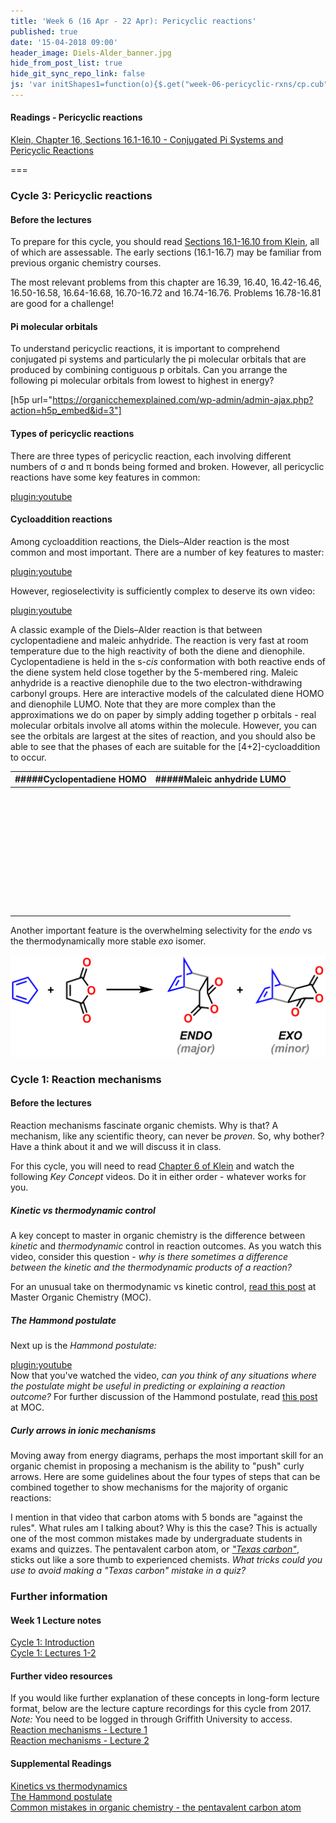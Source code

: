 ```yaml
---
title: 'Week 6 (16 Apr - 22 Apr): Pericyclic reactions'
published: true
date: '15-04-2018 09:00'
header_image: Diels-Alder_banner.jpg
hide_from_post_list: true
hide_git_sync_repo_link: false
js: 'var initShapes1=function(o){$.get("week-06-pericyclic-rxns/cp.cub",function(e){var a=new $3Dmol.VolumeData(e,"cube");o.addIsosurface(a,{isoval:.01,color:"blue",alpha:.95,smoothness:10}),o.addIsosurface(a,{isoval:-.01,color:"red",alpha:.95,smoothness:10}),o.setStyle({},{stick:{}}),o.zoomTo(),o.render()},"text")};var initShapes2=function(o){$.get("week-06-pericyclic-rxns/ma.cub",function(e){var a=new $3Dmol.VolumeData(e,"cube");o.addIsosurface(a,{isoval:.01,color:"blue",alpha:.95,smoothness:10}),o.addIsosurface(a,{isoval:-.01,color:"red",alpha:.95,smoothness:10}),o.setStyle({},{stick:{}}),o.zoomTo(),o.render()},"text")};'
---
```


#### Readings - Pericyclic reactions
[Klein, Chapter 16, Sections 16.1-16.10 - Conjugated Pi Systems and Pericyclic Reactions](https://ebookcentral-proquest-com.libraryproxy.griffith.edu.au/lib/griffith/reader.action?docID=4806589&ppg=721)  

===

### Cycle 3: Pericyclic reactions  

#### Before the lectures  

To prepare for this cycle, you should read [Sections 16.1-16.10 from Klein](https://ebookcentral-proquest-com.libraryproxy.griffith.edu.au/lib/griffith/reader.action?docID=4806589&ppg=721), all of which are assessable. The early sections (16.1-16.7) may be familiar from previous organic chemistry courses.  

The most relevant problems from this chapter are 16.39, 16.40, 16.42-16.46, 16.50-16.58, 16.64-16.68, 16.70-16.72 and 16.74-16.76. Problems 16.78-16.81 are good for a challenge!  

#### Pi molecular orbitals  

To understand pericyclic reactions, it is important to comprehend conjugated pi systems and particularly the pi molecular orbitals that are produced by combining contiguous p orbitals. Can you arrange the following pi molecular orbitals from lowest to highest in energy?  

[h5p url="https://organicchemexplained.com/wp-admin/admin-ajax.php?action=h5p_embed&id=3"]

#### Types of pericyclic reactions  

There are three types of pericyclic reaction, each involving different numbers of &sigma; and &pi; bonds being formed and broken. However, all pericyclic reactions have some key features in common:  

[plugin:youtube](https://youtu.be/cib2EKbny9E)

#### Cycloaddition reactions  
Among cycloaddition reactions, the Diels&ndash;Alder reaction is the most common and most important. There are a number of key features to master:  

[plugin:youtube](https://youtu.be/TvPZvE2wCCY)

However, regioselectivity is sufficiently complex to deserve its own video:  

[plugin:youtube](https://youtu.be/cFGgZ7BtzKY)  

A classic example of the Diels&ndash;Alder reaction is that between cyclopentadiene and maleic anhydride. The reaction is very fast at room temperature due to the high reactivity of both the diene and dienophile. Cyclopentadiene is held in the s-_cis_ conformation with both reactive ends of the diene system held close together by the 5-membered ring. Maleic anhydride is a reactive dienophile due to the two electron-withdrawing carbonyl groups. Here are interactive models of the calculated diene HOMO and dienophile LUMO. Note that they are more complex than the approximations we do on paper by simply adding together p orbitals - real molecular orbitals involve all atoms within the molecule. However, you can see the orbitals are largest at the sites of reaction, and you should also be able to see that the phases of each are suitable for the [4+2]-cycloaddition to occur.  

| #####Cyclopentadiene HOMO | #####Maleic anhydride LUMO |
| -------------------- | --------------------- |
| <div style="height: 200px; width: 100%; position: relative;" class='viewer_3Dmoljs' data-href='week-06-pericyclic-rxns/cp.sdf' data-datatype='sdf' data-callback='initShapes1' data-backgroundcolor='0xf6f7f9'></div> | <div style="height: 200px; width: 100%; position: relative;" class='viewer_3Dmoljs' data-href='week-06-pericyclic-rxns/ma.sdf' data-datatype='sdf' data-callback='initShapes2' data-backgroundcolor='0xf6f7f9'></div> |  

Another important feature is the overwhelming selectivity for the _endo_ vs the thermodynamically more stable _exo_ isomer.  

![Cyclopentadiene + maleic anhydride Diels-Alder reaction](endo-vs-exo.png)





### Cycle 1: Reaction mechanisms  

#### Before the lectures  
Reaction mechanisms fascinate organic chemists. Why is that? A mechanism, like any scientific theory, can never be _proven_. So, why bother? Have a think about it and we will discuss it in class.  

For this cycle, you will need to read [Chapter 6 of Klein]((https://ebookcentral-proquest-com.libraryproxy.griffith.edu.au/lib/griffith/reader.action?docID=4806589&ppg=246)) and watch the following _Key Concept_ videos. Do it in either order - whatever works for you.

##### Kinetic vs thermodynamic control  
A key concept to master in organic chemistry is the difference between _kinetic_ and _thermodynamic_ control in reaction outcomes. As you watch this video, consider this question - _why is there sometimes a difference between the kinetic and the thermodynamic products of a reaction?_  



For an unusual take on thermodynamic vs kinetic control, [read this post](https://www.masterorganicchemistry.com/2012/02/09/can-opener-economics/) at Master Organic Chemistry (MOC).  

##### The Hammond postulate  
Next up is the _Hammond postulate:_  

[plugin:youtube](https://www.youtube.com/watch?v=Et0Y7z-sLUg)  
Now that you've watched the video, _can you think of any situations where the postulate might be useful in predicting or explaining a reaction outcome?_ For further discussion of the Hammond postulate, read [this post](https://www.masterorganicchemistry.com/2011/09/28/hammonds-postulate/) at MOC.  

##### Curly arrows in ionic mechanisms  
Moving away from energy diagrams, perhaps the most important skill for an organic chemist in proposing a mechanism is the ability to "push" curly arrows. Here are some guidelines about the four types of steps that can be combined together to show mechanisms for the majority of organic reactions:  



I mention in that video that carbon atoms with 5 bonds are "against the rules". What rules am I talking about? Why is this the case? This is actually one of the most common mistakes made by undergraduate students in exams and quizzes. The pentavalent carbon atom, or [_"Texas carbon"_](https://www.masterorganicchemistry.com/common-mistakes-in-organic-chemistry-pentavalent-carbon/), sticks out like a sore thumb to experienced chemists. _What tricks could you use to avoid making a "Texas carbon" mistake in a quiz?_  

### Further information  

#### Week 1 Lecture notes  
[Cycle 1: Introduction](https://bblearn.griffith.edu.au/bbcswebdav/xid-21775152_1)  
[Cycle 1: Lectures 1-2](https://bblearn.griffith.edu.au/bbcswebdav/xid-21775154_1)  

#### Further video resources  
If you would like further explanation of these concepts in long-form lecture format, below are the lecture capture recordings for this cycle from 2017. _Note:_ You need to be logged in through Griffith University to access.  
[Reaction mechanisms - Lecture 1](https://echo360.org.au/media/4e2623ca-5bab-4a9c-a73c-43f941969495/public)  
[Reaction mechanisms - Lecture 2](https://echo360.org.au/media/358e9ae5-1fb8-41f1-8aa1-c472106e5946/public)  

#### Supplemental Readings  
[Kinetics vs thermodynamics](https://www.masterorganicchemistry.com/2012/02/09/can-opener-economics/)  
[The Hammond postulate](https://www.masterorganicchemistry.com/2011/09/28/hammonds-postulate/)  
[Common mistakes in organic chemistry - the pentavalent carbon atom](https://www.masterorganicchemistry.com/common-mistakes-in-organic-chemistry-pentavalent-carbon/)

